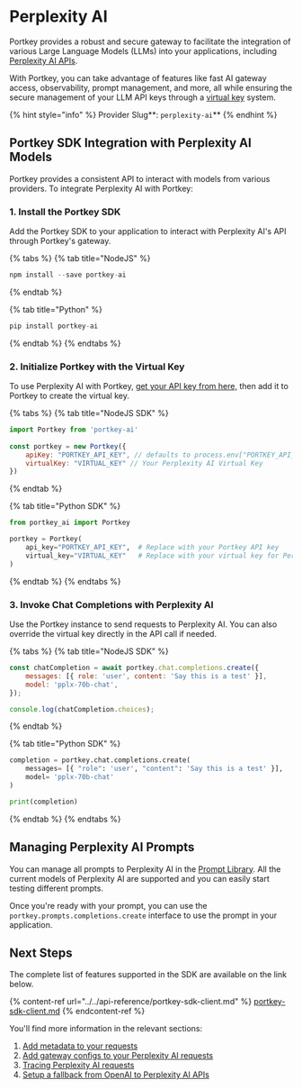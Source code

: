 # Perplexity AI

Portkey provides a robust and secure gateway to facilitate the integration of various Large Language Models (LLMs) into your applications, including [Perplexity AI APIs](https://docs.perplexity.ai/reference/post\_chat\_completions).

With Portkey, you can take advantage of features like fast AI gateway access, observability, prompt management, and more, all while ensuring the secure management of your LLM API keys through a [virtual key](../../product/ai-gateway/virtual-keys/) system.

{% hint style="info" %}
Provider Slug**: **<mark style="color:blue;">**`perplexity-ai`**</mark>
{% endhint %}

## Portkey SDK Integration with Perplexity AI Models

Portkey provides a consistent API to interact with models from various providers. To integrate Perplexity AI with Portkey:

### **1. Install the Portkey SDK**

Add the Portkey SDK to your application to interact with Perplexity AI's API through Portkey's gateway.

{% tabs %}
{% tab title="NodeJS" %}
```javascript
npm install --save portkey-ai
```
{% endtab %}

{% tab title="Python" %}
```python
pip install portkey-ai
```
{% endtab %}
{% endtabs %}

### **2. Initialize Portkey with the Virtual Key**

To use Perplexity AI with Portkey, [get your API key from here,](https://www.perplexity.ai/settings/api) then add it to Portkey to create the virtual key.

{% tabs %}
{% tab title="NodeJS SDK" %}
```javascript
import Portkey from 'portkey-ai'
 
const portkey = new Portkey({
    apiKey: "PORTKEY_API_KEY", // defaults to process.env["PORTKEY_API_KEY"]
    virtualKey: "VIRTUAL_KEY" // Your Perplexity AI Virtual Key
})
```
{% endtab %}

{% tab title="Python SDK" %}
```python
from portkey_ai import Portkey

portkey = Portkey(
    api_key="PORTKEY_API_KEY",  # Replace with your Portkey API key
    virtual_key="VIRTUAL_KEY"   # Replace with your virtual key for Perplexity AI
)
```
{% endtab %}
{% endtabs %}

### **3. Invoke Chat Completions with** Perplexity AI

Use the Portkey instance to send requests to Perplexity AI. You can also override the virtual key directly in the API call if needed.

{% tabs %}
{% tab title="NodeJS SDK" %}
```javascript
const chatCompletion = await portkey.chat.completions.create({
    messages: [{ role: 'user', content: 'Say this is a test' }],
    model: 'pplx-70b-chat',
});

console.log(chatCompletion.choices);
```
{% endtab %}

{% tab title="Python SDK" %}
```python
completion = portkey.chat.completions.create(
    messages= [{ "role": 'user', "content": 'Say this is a test' }],
    model= 'pplx-70b-chat'
)

print(completion)
```
{% endtab %}
{% endtabs %}

## Managing Perplexity AI Prompts

You can manage all prompts to Perplexity AI in the [Prompt Library](../../product/prompt-library.md). All the current models of Perplexity AI are supported and you can easily start testing different prompts.

Once you're ready with your prompt, you can use the `portkey.prompts.completions.create` interface to use the prompt in your application.

## Next Steps

The complete list of features supported in the SDK are available on the link below.

{% content-ref url="../../api-reference/portkey-sdk-client.md" %}
[portkey-sdk-client.md](../../api-reference/portkey-sdk-client.md)
{% endcontent-ref %}

You'll find more information in the relevant sections:

1. [Add metadata to your requests](../../product/observability/metadata.md)
2. [Add gateway configs to your Perplexity AI](../../product/ai-gateway/configs.md)[ requests](../../product/ai-gateway/configs.md)
3. [Tracing Perplexity AI requests](../../product/observability/traces.md)
4. [Setup a fallback from OpenAI to Perplexity AI APIs](../../product/ai-gateway/fallbacks.md)
